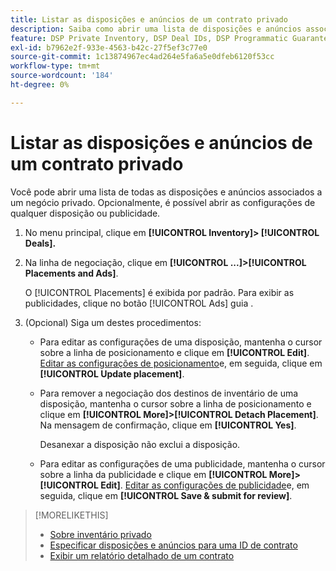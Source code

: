 ```yaml
---
title: Listar as disposições e anúncios de um contrato privado
description: Saiba como abrir uma lista de disposições e anúncios associados a um negócio privado.
feature: DSP Private Inventory, DSP Deal IDs, DSP Programmatic Guaranteed Deals
exl-id: b7962e2f-933e-4563-b42c-27f5ef3c77e0
source-git-commit: 1c13874967ec4ad264e5fa6a5e0dfeb6120f53cc
workflow-type: tm+mt
source-wordcount: '184'
ht-degree: 0%

---
```


# Listar as disposições e anúncios de um contrato privado

Você pode abrir uma lista de todas as disposições e anúncios associados a um negócio privado. Opcionalmente, é possível abrir as configurações de qualquer disposição ou publicidade.

1. No menu principal, clique em **[!UICONTROL Inventory]> [!UICONTROL Deals].**

1. Na linha de negociação, clique em  **[!UICONTROL ...]>[!UICONTROL Placements and Ads]**.

   O [!UICONTROL Placements] é exibida por padrão. Para exibir as publicidades, clique no botão [!UICONTROL Ads] guia .

1. (Opcional) Siga um destes procedimentos:

   * Para editar as configurações de uma disposição, mantenha o cursor sobre a linha de posicionamento e clique em **[!UICONTROL Edit]**. [Editar as configurações de posicionamento](/help/dsp/campaign-management/placements/placement-settings.md)e, em seguida, clique em **[!UICONTROL Update placement]**.

   * Para remover a negociação dos destinos de inventário de uma disposição, mantenha o cursor sobre a linha de posicionamento e clique em **[!UICONTROL More]>[!UICONTROL Detach Placement]**. Na mensagem de confirmação, clique em **[!UICONTROL Yes]**.

      Desanexar a disposição não exclui a disposição.

   * Para editar as configurações de uma publicidade, mantenha o cursor sobre a linha da publicidade e clique em **[!UICONTROL More]>[!UICONTROL Edit]**. [Editar as configurações de publicidade](/help/dsp/campaign-management/ads/ad-edit.md)e, em seguida, clique em **[!UICONTROL Save & submit for review]**.

>[!MORELIKETHIS]
>
>* [Sobre inventário privado](private-inventory-about.md)
>* [Especificar disposições e anúncios para uma ID de contrato](deal-id-attach-placements.md)
>* [Exibir um relatório detalhado de um contrato](deal-view-report.md)

